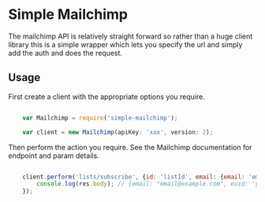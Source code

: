 # Simple Mailchimp

The mailchimp API is relatively straight forward so rather than a huge client library this is a simple wrapper which lets you specify the url and simply add the auth and does the request.

## Usage

First create a client with the appropriate options you require.

```javascript

    var Mailchimp = require('simple-mailchimp');

    var client = new Mailchimp(apiKey: 'xxx', version: 2);
```

Then perform the action you require. See the Mailchimp documentation for endpoint and param details.

```javascript

    client.perform('lists/subscribe', {id: 'listId', email: {email: 'email@example.com'}}, function(err, res){
        console.log(res.body); // {email: "email@example.com", euid: 'yyyyy', leid: 'yyyyyy'}
    });


```

